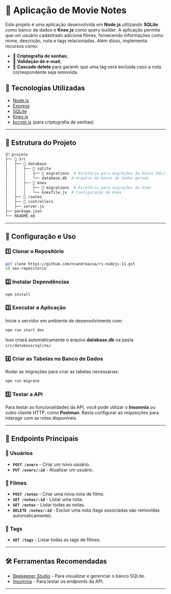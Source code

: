 # 📌 Aplicação de Movie Notes

Este projeto é uma aplicação desenvolvida em **Node.js** utilizando **SQLite** como banco de dados e **Knex.js** como query builder. A aplicação permite que um usuário cadastrado adicione filmes, fornecendo informações como nome, descrição, nota e tags relacionadas. Além disso, implementa recursos como:

- 🔐 **Criptografia de senhas**;
- 📧 **Validação de e-mail**;
- 🔄 **Cascade delete** para garantir que uma tag será excluída caso a nota correspondente seja removida.

## 🚀 Tecnologias Utilizadas

- [Node.js](https://nodejs.org/)
- [Express](https://expressjs.com/)
- [SQLite](https://www.sqlite.org/)
- [Knex.js](https://knexjs.org/)
- [bcrypt.js](https://www.npmjs.com/package/bcryptjs) (para criptografia de senhas)

---

## 📂 Estrutura do Projeto

```bash
📦 projeto
├── 📁 src
│   ├── 📁 database
│   │   ├── 📁 sqlite
│   │   │   ├── 📁 migrations  # Diretório para migrações do banco SQLite
│   │   │   └── database.db  # Arquivo do banco de dados gerado
│   │   ├── 📁 knex
│   │   │   ├── 📁 migrations  # Diretório para migrações do Knex
│   │   │   └── knexfile.js  # Configuração do Knex
│   ├── 📁 routes
│   ├── 📁 controllers
│   ├── server.js
├── package.json
└── README.md
```

---

## 📌 Configuração e Uso

### 1️⃣ Clonar o Repositório
```bash
git clone https://github.com/ncandreassa/rs-nodejs-11.git
cd seu-repositorio
```

### 2️⃣ Instalar Dependências
```bash
npm install
```

### 3️⃣ Executar a Aplicação
Inicie o servidor em ambiente de desenvolvimento com:
```bash
npm run start dev
```
Isso criará automaticamente o arquivo **database.db** na pasta `src/database/sqlite/`.

### 4️⃣ Criar as Tabelas no Banco de Dados
Rodar as migrações para criar as tabelas necessárias:
```bash
npm run migrate
```

### 5️⃣ Testar a API
Para testar as funcionalidades da API, você pode utilizar o **Insomnia** ou outro cliente HTTP, como **Postman**. Basta configurar as requisições para interagir com as rotas disponíveis.

---

## 🎯 Endpoints Principais

### 🔹 Usuários
- **`POST /users`** - Criar um novo usuário.
- **`PUT /users/:id`** - Atualizar um usuário.

### 🔹 Filmes
- **`POST /notes`** - Criar uma nova nota de filme.
- **`GET /notes/:id`** - Listar uma nota.
- **`GET /notes`** - Listar todas as notas.
- **`DELETE /notes/:id`** - Excluir uma nota (tags associadas são removidas automaticamente).

### 🔹 Tags
- **`GET /tags`** - Listar todas as tags de filmes.

---

## 🛠️ Ferramentas Recomendadas

- [Beekeeper Studio](https://www.beekeeperstudio.io/) - Para visualizar e gerenciar o banco SQLite.
- [Insomnia](https://insomnia.rest/) - Para testar os endpoints da API.

---

